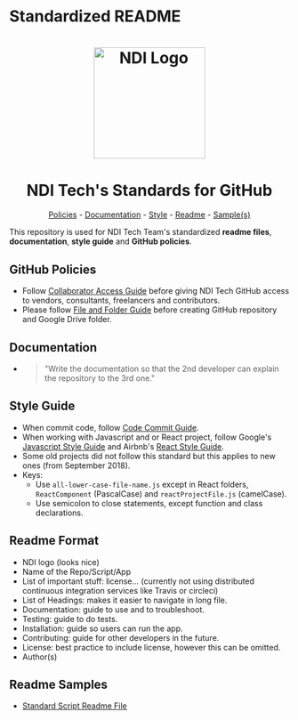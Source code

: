 # Standardized README

<h1 align="center">
  <a href="https://www.ndi.org/"><img src="https://www.ndi.org/sites/all/themes/ndi/images/NDI_logo_svg.svg" alt="NDI Logo" width="200"></a>
</h1>

<h1 align="center">
  NDI Tech's Standards for GitHub
</h1>

<p align="center">
  <a href="#github-policies">Policies</a> - 
  <a href="#documentation">Documentation</a> - 
  <a href="#style-guide">Style</a> - 
  <a href="#readme-format">Readme</a> - 
  <a href="#readme-samples">Sample(s)</a>
</p>

This repository is used for NDI Tech Team's standardized **readme files**, **documentation**, **style guide** and **GitHub policies**.

## GitHub Policies

* Follow [Collaborator Access Guide](./collaborator-access.md) before giving NDI Tech GitHub access to vendors, consultants, freelancers and contributors.
* Please follow [File and Folder Guide](./file-folder.md) before creating GitHub repository and Google Drive folder.

## Documentation

* > "Write the documentation so that the 2nd developer can explain the repository to the 3rd one."

## Style Guide

* When commit code, follow [Code Commit Guide](https://github.com/nditech/git-styleguide/blob/gh-pages/README.md).
* When working with Javascript and or React project, follow Google's [Javascript Style Guide](https://google.github.io/styleguide/jsguide.html) and Airbnb's [React Style Guide](https://github.com/airbnb/javascript/tree/master/react).
* Some old projects did not follow this standard but this applies to new ones (from September 2018).
* Keys:
    * Use `all-lower-case-file-name.js` except in React folders, `ReactComponent` (PascalCase) and `reactProjectFile.js` (camelCase). 
    * Use semicolon to close statements, except function and class declarations.

## Readme Format

* NDI logo (looks nice)
* Name of the Repo/Script/App
* List of important stuff: license... (currently not using distributed continuous integration services like Travis or circleci)
* List of Headings: makes it easier to navigate in long file.
* Documentation: guide to use and to troubleshoot.
* Testing: guide to do tests.
* Installation: guide so users can run the app.
* Contributing: guide for other developers in the future.
* License: best practice to include license, however this can be omitted.
* Author(s)

## Readme Samples

* [Standard Script Readme File](./script.md)